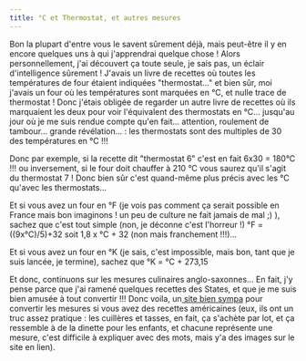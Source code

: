 ```yaml
---
title: °C et Thermostat, et autres mesures
---
```


Bon la plupart d'entre vous le savent sûrement déjà, mais peut-être il y en encore quelques uns à qui j'apprendrai quelque chose ! Alors personnellement, j'ai découvert ça toute seule, je sais pas, un éclair d'intelligence sûrement ! J'avais un livre de recettes où toutes les températures de four étaient indiquées "thermostat..." et bien sûr, moi j'avais un four où les températures sont marquées en °C, et nulle trace de thermostat ! Donc j'étais obligée de regarder un autre livre de recettes où ils marquaient les deux pour voir l'équivalent des thermostats en °C... jusqu'au jour où je me suis rendue compte qu'en fait... attention, roulement de tambour... grande révélation... : les thermostats sont des multiples de 30 des températures en °C !!!

Donc par exemple, si la recette dit "thermostat 6" c'est en fait 6x30 = 180°C !!! ou inversement, si le four doit chauffer à 210 °C vous saurez qu'il s'agit du thermostat 7 ! Donc bien sûr c'est quand-même plus précis avec les °C qu'avec les thermostats...

Et si vous avez un four en °F (je vois pas comment ça serait possible en France mais bon imaginons ! un peu de culture ne fait jamais de mal ;) ), sachez que c'est tout simple (non, je déconne c'est l'horreur !) °F = ((9x°C)/5)+32 soit 1,8 x °C + 32 (non mais franchement !!!)...

Et si vous avez un four en °K (je sais, c'est impossible, mais bon, tant que je suis lancée, je termine), sachez que °K = °C + 273,15

Et donc, continuons sur les mesures culinaires anglo-saxonnes... En fait, j'y pense parce que j'ai ramené quelques recettes des States, et que je me suis bien amusée à tout convertir !!! Donc voila, un[ site bien sympa](http://chefsimon.com/convert.htm) pour convertir les mesures si vous avez des recettes américaines (eux, ils ont un truc assez pratique : les cuillères et tasses, en fait, ça s'achète par lot, et ça ressemble à de la dinette pour les enfants, et chacune représente une mesure, c'est difficile à expliquer avec des mots, mais y'a des images sur le site en lien).

